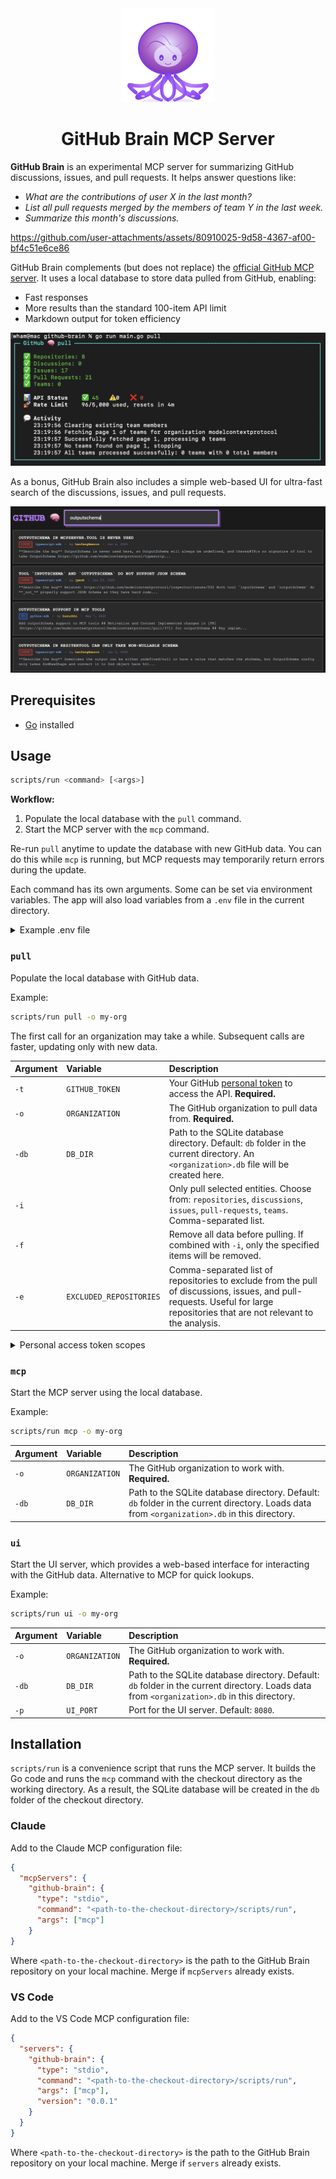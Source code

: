 <div align="center">
  <img src="logo.svg" alt="GitHub Brain Logo" width="150" height="150">
  <h1>GitHub Brain MCP Server</h1>
</div>

**GitHub Brain** is an experimental MCP server for summarizing GitHub discussions, issues, and pull requests. It helps answer questions like:

- _What are the contributions of user X in the last month?_
- _List all pull requests merged by the members of team Y in the last week._
- _Summarize this month's discussions._

https://github.com/user-attachments/assets/80910025-9d58-4367-af00-bf4c51e6ce86

GitHub Brain complements (but does not replace) the [official GitHub MCP server](https://github.com/github/github-mcp-server). It uses a local database to store data pulled from GitHub, enabling:

- Fast responses
- More results than the standard 100-item API limit
- Markdown output for token efficiency

![](./docs/pull.png)

As a bonus, GitHub Brain also includes a simple web-based UI for ultra-fast search of the discussions, issues, and pull requests.

![](./docs/ui.png)

## Prerequisites

- [Go](https://go.dev/doc/install) installed

## Usage

```sh
scripts/run <command> [<args>]
```

**Workflow:**

1. Populate the local database with the `pull` command.
2. Start the MCP server with the `mcp` command.

Re-run `pull` anytime to update the database with new GitHub data. You can do this while `mcp` is running, but MCP requests may temporarily return errors during the update.

Each command has its own arguments. Some can be set via environment variables. The app will also load variables from a `.env` file in the current directory.

<details>
    <summary>Example .env file</summary>

    GITHUB_TOKEN=your_github_token
    ORGANIZATION=my-org

</details>

### `pull`

Populate the local database with GitHub data.

Example:

```sh
scripts/run pull -o my-org
```

The first call for an organization may take a while. Subsequent calls are faster, updating only with new data.

| Argument | Variable                | Description                                                                                                                                                                   |
| :------- | :---------------------- | :---------------------------------------------------------------------------------------------------------------------------------------------------------------------------- |
| `-t`     | `GITHUB_TOKEN`          | Your GitHub [personal token](https://github.com/settings/personal-access-tokens) to access the API. **Required.**                                                             |
| `-o`     | `ORGANIZATION`          | The GitHub organization to pull data from. **Required.**                                                                                                                      |
| `-db`    | `DB_DIR`                | Path to the SQLite database directory. Default: `db` folder in the current directory. An `<organization>.db` file will be created here.                                       |
| `-i`     |                         | Only pull selected entities. Choose from: `repositories`, `discussions`, `issues`, `pull-requests`, `teams`. Comma-separated list.                                            |
| `-f`     |                         | Remove all data before pulling. If combined with `-i`, only the specified items will be removed.                                                                              |
| `-e`     | `EXCLUDED_REPOSITORIES` | Comma-separated list of repositories to exclude from the pull of discussions, issues, and pull-requests. Useful for large repositories that are not relevant to the analysis. |

<details>
    <summary>Personal access token scopes</summary>

    Use the [fine-grained personal access tokens](https://github.com/settings/personal-access-tokens).

    For private organizations, the token must have the following configuration:

    - Organization permissions: Read access to members
    - Repository permissions: Read access to discussions, issues, metadata, and pull requests

    For public organizations, an empty token is sufficient, as the data is publicly accessible.

</details>

### `mcp`

Start the MCP server using the local database.

Example:

```sh
scripts/run mcp -o my-org
```

| Argument | Variable       | Description                                                                                                                                  |
| :------- | :------------- | :------------------------------------------------------------------------------------------------------------------------------------------- |
| `-o`     | `ORGANIZATION` | The GitHub organization to work with. **Required.**                                                                                          |
| `-db`    | `DB_DIR`       | Path to the SQLite database directory. Default: `db` folder in the current directory. Loads data from `<organization>.db` in this directory. |

### `ui`

Start the UI server, which provides a web-based interface for interacting with the GitHub data. Alternative to MCP for quick lookups.

Example:

```sh
scripts/run ui -o my-org
```

| Argument | Variable       | Description                                                                                                                                  |
| :------- | :------------- | :------------------------------------------------------------------------------------------------------------------------------------------- |
| `-o`     | `ORGANIZATION` | The GitHub organization to work with. **Required.**                                                                                          |
| `-db`    | `DB_DIR`       | Path to the SQLite database directory. Default: `db` folder in the current directory. Loads data from `<organization>.db` in this directory. |
| `-p`     | `UI_PORT`      | Port for the UI server. Default: `8080`.                                                                                                     |

## Installation

`scripts/run` is a convenience script that runs the MCP server. It builds the Go code and runs the `mcp` command with the checkout directory as the working directory. As a result, the SQLite database will be created in the `db` folder of the checkout directory.

### Claude

Add to the Claude MCP configuration file:

```json
{
  "mcpServers": {
    "github-brain": {
      "type": "stdio",
      "command": "<path-to-the-checkout-directory>/scripts/run",
      "args": ["mcp"]
    }
}
```

Where `<path-to-the-checkout-directory>` is the path to the GitHub Brain repository on your local machine. Merge if `mcpServers` already exists.

### VS Code

Add to the VS Code MCP configuration file:

```json
{
  "servers": {
    "github-brain": {
      "type": "stdio",
      "command": "<path-to-the-checkout-directory>/scripts/run",
      "args": ["mcp"],
      "version": "0.0.1"
    }
  }
}
```

Where `<path-to-the-checkout-directory>` is the path to the GitHub Brain repository on your local machine. Merge if `servers` already exists.

